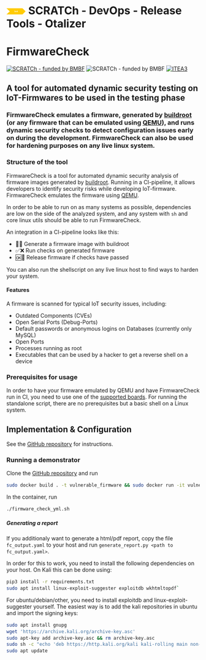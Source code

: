 # <img src="../../images/test.png" alt ='test'  width="10%" > SCRATCh - DevOps - Release Tools - Otalizer

# FirmwareCheck

[![SCRATCh - funded by BMBF](https://img.shields.io/badge/part%20of-SCRATCh-yellow)](https://scratch-itea3.eu/)
![SCRATCh - funded by BMBF](https://img.shields.io/badge/funded%20by-BMBF-blue)
[![ITEA3](https://img.shields.io/badge/supported%20by-ITEA3-orange)](https://www.itea3.org)

## A tool for automated dynamic security testing on IoT-Firmwares to be used in the testing phase

### FirmwareCheck emulates a firmware, generated by [buildroot](https://buildroot.org/) (or any firmware that can be emulated using [QEMU](https://www.qemu.org/)), and runs dynamic security checks to detect configuration issues early on during the development. FirmwareCheck can also be used for hardening purposes on any live linux system.

### Structure of the tool
FirmwareCheck is a tool for automated dynamic security analysis of firmware images generated by [buildroot](https://buildroot.org/). Running in a CI-pipeline, it allows developers to identify security risks while developing IoT-firmware.
FirmwareCheck emulates the firmware using [QEMU](https://www.qemu.org/).

In order to be able to run on as many systems as possible, dependencies are low on the side of the analyzed system, and any system with `sh` and core linux utils should be able to run FirmwareCheck.

An integration in a CI-pipeline looks like this:
* 🔧👷 Generate a firmware image with buildroot
* ✅❌ Run checks on generated firmware
* 🆗🔧 Release firmware if checks have passed

You can also run the shellscript on any live linux host to find ways to harden your system.

#### Features

A firmware is scanned for typical IoT security issues, including:
* Outdated Components (CVEs)
* Open Serial Ports (Debug-Ports)
* Default passwords or anonymous logins on Databases (currently only MySQL)
* Open Ports
* Processes running as root
* Executables that can be used by a hacker to get a reverse shell on a device

### Prerequisites for usage
In order to have your firmware emulated by QEMU and have FirmwareCheck run in CI, you need to use one of the [supported boards](https://wiki.qemu.org/Documentation/Platforms). For running the standalone script, there are no prerequisites but a basic shell on a Linux system.

## Implementation & Configuration
See the [GitHub repository](https://github.com/OTARIS/FirmwareCheck) for instructions.

### Running a demonstrator 
Clone the [GitHub repository](https://github.com/OTARIS/FirmwareCheck) and run
```bash
sudo docker build . -t vulnerable_firmware && sudo docker run -it vulnerable_firmware:latest /bin/bash
```
In the container, run
```bash
./firmware_check_yml.sh
```

##### Generating a report
If you additionaly want to generate a html/pdf report, copy the file `fc_output.yaml` to your host and run `generate_report.py <path to fc_output.yaml>`.

In order for this to work, you need to install the following dependencies on your host. On Kali this can be done using:
```bash
pip3 install -r requirements.txt
sudo apt install linux-exploit-suggester exploitdb wkhtmltopdf`
```
For ubuntu/debian/other, you need to install exploitdb and linux-exploit-suggester yourself. The easiest way is to add the kali repositories in ubuntu and import the signing keys:
```bash
sudo apt install gnupg
wget 'https://archive.kali.org/archive-key.asc'
sudo apt-key add archive-key.asc && rm archive-key.asc
sudo sh -c "echo 'deb https://http.kali.org/kali kali-rolling main non-free contrib' > /etc/apt/sources.list.d/kali.list"
sudo apt update
```